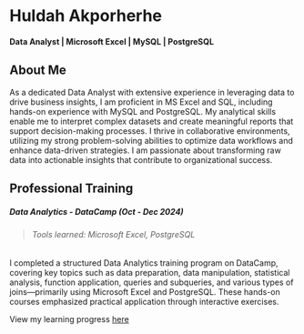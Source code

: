 # Huldah Akporherhe
#### Data Analyst | Microsoft Excel | MySQL | PostgreSQL

## About Me
As a dedicated Data Analyst with extensive experience in leveraging data to drive business insights, I am proficient in MS Excel and SQL, including hands-on experience with MySQL and PostgreSQL. My analytical skills enable me to interpret complex datasets and create meaningful reports that support decision-making processes. I thrive in collaborative environments, utilizing my strong problem-solving abilities to optimize data workflows and enhance data-driven strategies. I am passionate about transforming raw data into actionable insights that contribute to organizational success. 

## Professional Training
##### Data Analytics - DataCamp (Oct - Dec 2024)
> ###### Tools learned: Microsoft Excel, PostgreSQL

I completed a structured Data Analytics training program on DataCamp, covering key topics such as data preparation, data manipulation, statistical analysis, function application, queries and subqueries, and various types of joins—primarily using Microsoft Excel and PostgreSQL. These hands-on courses emphasized practical application through interactive exercises.

View my learning progress [here](https://github.com/huldanalyst/Images/commit/efc07b15fe366bab5c21d6338220f8107ea4b40a)

<!--
**huldanalyst/huldanalyst** is a ✨ _special_ ✨ repository because its `README.md` (this file) appears on your GitHub profile.

Here are some ideas to get you started:

- 🔭 I’m currently working on ...
- 🌱 I’m currently learning ...
- 👯 I’m looking to collaborate on ...
- 🤔 I’m looking for help with ...
- 💬 Ask me about ...
- 📫 How to reach me: ...
- 😄 Pronouns: ...
- ⚡ Fun fact: ...
-->
